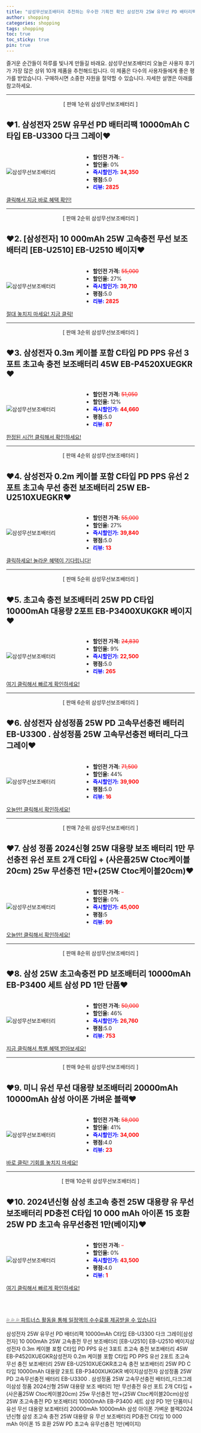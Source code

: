 ```yaml
---
title: "삼성무선보조배터리 추천하는 우수한 기획전 확인 삼성전자 25W 유무선 PD 배터리팩"
author: shopping
categories: shopping
tags: shopping
toc: true
toc_sticky: true
pin: true
---
```

즐거운 순간들이 하루를 빛나게 만들길 바래요. 삼성무선보조배터리 오늘은 사용자 후기가 가장 많은 상위 10개 제품을 추천해드립니다. 이 제품은 다수의 사용자들에게 좋은 평가를 받았습니다. 구매하시면 소중한 자원을 절약할 수 있습니다. 자세한 설명은 아래를 참고하세요.

---
<p class="toplist" style="margin: 0 auto; display: block; width: fit-content;">[ 판매 1순위 삼성무선보조배터리 ]</p>

<h2><strong>❤️1. 삼성전자 25W 유무선 PD 배터리팩 10000mAh C타입 EB-U3300 다크 그레이❤️</strong></h2>

<div style="display: flex; align-items: center;">
    <div style="flex: 0.4;">
        <img src="https://thumbnail8.coupangcdn.com/thumbnails/remote/230x230ex/image/vendor_inventory/8975/2599e2d297cd53e7543cecbe984a413c148b997460d045c07b9f4616808a.jpg" alt="삼성무선보조배터리" style="max-width: 100%;">
    </div>
    <div style="flex: 0.6; margin-left: 10px;">
        <ul>
            <li><strong>할인전 가격:</strong> <del style="color: red;">-</del></li>
            <li><strong>할인율:</strong> 0%</li>
            <li><span style='color:blue'><strong>즉시할인가:</strong></span> <span style='color:red'><strong>34,350</strong></span></li>
            <li><strong>평점:</strong>5.0</li>
            <li><span style='color:blue'><strong>리뷰:</strong></span> <span style='color:red'><strong>2825</strong></span></li>
        </ul>
    </div>
</div>
<div class="center">
    <a href="https://William4Davisa.github.io?lptag=AF9450613&subid=githubio&pageKey=1405636181&traceid=V0-153&itemId=2440991421&vendorItemId=89531218836" class="myButton">
        클릭해서 지금 바로 혜택 확인!
    </a>
</div>


---
<p class="toplist" style="margin: 0 auto; display: block; width: fit-content;">[ 판매 2순위 삼성무선보조배터리 ]</p>

<h2><strong>❤️2. [삼성전자] 10 000mAh 25W 고속충전 무선 보조배터리 [EB-U2510] EB-U2510 베이지❤️</strong></h2>

<div style="display: flex; align-items: center;">
    <div style="flex: 0.4;">
        <img src="https://thumbnail6.coupangcdn.com/thumbnails/remote/230x230ex/image/vendor_inventory/498d/558c900b4e03d18144310efea771041bf508837a9abfa3c2be0011e812f4.jpg" alt="삼성무선보조배터리" style="max-width: 100%;">
    </div>
    <div style="flex: 0.6; margin-left: 10px;">
        <ul>
            <li><strong>할인전 가격:</strong> <del style="color: red;">55,000</del></li>
            <li><strong>할인율:</strong> 27%</li>
            <li><span style='color:blue'><strong>즉시할인가:</strong></span> <span style='color:red'><strong>39,710</strong></span></li>
            <li><strong>평점:</strong>5.0</li>
            <li><span style='color:blue'><strong>리뷰:</strong></span> <span style='color:red'><strong>2825</strong></span></li>
        </ul>
    </div>
</div>
<div class="center">
    <a href="https://William4Davisa.github.io?lptag=AF9450613&subid=githubio&pageKey=1405636181&traceid=V0-153&itemId=22069104328&vendorItemId=89379461949" class="myButton">
        절대 놓치지 마세요! 지금 클릭!
    </a>
</div>


---
<p class="toplist" style="margin: 0 auto; display: block; width: fit-content;">[ 판매 3순위 삼성무선보조배터리 ]</p>

<h2><strong>❤️3. 삼성전자 0.3m 케이블 포함 C타입 PD PPS 유선 3포트 초고속 충전 보조배터리 45W EB-P4520XUEGKR❤️</strong></h2>

<div style="display: flex; align-items: center;">
    <div style="flex: 0.4;">
        <img src="https://thumbnail7.coupangcdn.com/thumbnails/remote/230x230ex/image/rs_quotation_api/xgfe19re/f6e692e906c548e2a158840561ff5c6e.jpg" alt="삼성무선보조배터리" style="max-width: 100%;">
    </div>
    <div style="flex: 0.6; margin-left: 10px;">
        <ul>
            <li><strong>할인전 가격:</strong> <del style="color: red;">51,050</del></li>
            <li><strong>할인율:</strong> 12%</li>
            <li><span style='color:blue'><strong>즉시할인가:</strong></span> <span style='color:red'><strong>44,660</strong></span></li>
            <li><strong>평점:</strong>5.0</li>
            <li><span style='color:blue'><strong>리뷰:</strong></span> <span style='color:red'><strong>87</strong></span></li>
        </ul>
    </div>
</div>
<div class="center">
    <a href="https://William4Davisa.github.io?lptag=AF9450613&subid=githubio&pageKey=8011542256&traceid=V0-153&itemId=22352360578&vendorItemId=89397453735" class="myButton">
        한정된 시간! 클릭해서 확인하세요!
    </a>
</div>


---
<p class="toplist" style="margin: 0 auto; display: block; width: fit-content;">[ 판매 4순위 삼성무선보조배터리 ]</p>

<h2><strong>❤️4. 삼성전자 0.2m 케이블 포함 C타입 PD PPS 유선 2포트 초고속 무선 충전 보조배터리 25W EB-U2510XUEGKR❤️</strong></h2>

<div style="display: flex; align-items: center;">
    <div style="flex: 0.4;">
        <img src="https://thumbnail8.coupangcdn.com/thumbnails/remote/230x230ex/image/vendor_inventory/7c62/75c57c85ba4f5319d35e74d30000a6ada3b84396b7143efc33c03fb806a9.jpg" alt="삼성무선보조배터리" style="max-width: 100%;">
    </div>
    <div style="flex: 0.6; margin-left: 10px;">
        <ul>
            <li><strong>할인전 가격:</strong> <del style="color: red;">55,000</del></li>
            <li><strong>할인율:</strong> 27%</li>
            <li><span style='color:blue'><strong>즉시할인가:</strong></span> <span style='color:red'><strong>39,840</strong></span></li>
            <li><strong>평점:</strong>5.0</li>
            <li><span style='color:blue'><strong>리뷰:</strong></span> <span style='color:red'><strong>13</strong></span></li>
        </ul>
    </div>
</div>
<div class="center">
    <a href="https://William4Davisa.github.io?lptag=AF9450613&subid=githubio&pageKey=8011542260&traceid=V0-153&itemId=22352360605&vendorItemId=90586827383" class="myButton">
        클릭하세요! 놀라운 혜택이 기다립니다!
    </a>
</div>


---
<p class="toplist" style="margin: 0 auto; display: block; width: fit-content;">[ 판매 5순위 삼성무선보조배터리 ]</p>

<h2><strong>❤️5. 초고속 충전 보조배터리 25W PD C타입 10000mAh 대용량 2포트 EB-P3400XUKGKR 베이지❤️</strong></h2>

<div style="display: flex; align-items: center;">
    <div style="flex: 0.4;">
        <img src="https://thumbnail7.coupangcdn.com/thumbnails/remote/230x230ex/image/rs_quotation_api/32tpq3ju/b2741b42030d4d4facaa74bfb0bbc538.jpg" alt="삼성무선보조배터리" style="max-width: 100%;">
    </div>
    <div style="flex: 0.6; margin-left: 10px;">
        <ul>
            <li><strong>할인전 가격:</strong> <del style="color: red;">24,830</del></li>
            <li><strong>할인율:</strong> 9%</li>
            <li><span style='color:blue'><strong>즉시할인가:</strong></span> <span style='color:red'><strong>22,500</strong></span></li>
            <li><strong>평점:</strong>5.0</li>
            <li><span style='color:blue'><strong>리뷰:</strong></span> <span style='color:red'><strong>265</strong></span></li>
        </ul>
    </div>
</div>
<div class="center">
    <a href="https://William4Davisa.github.io?lptag=AF9450613&subid=githubio&pageKey=7180725211&traceid=V0-153&itemId=18109989187&vendorItemId=85261680629" class="myButton">
        여기 클릭해서 빠르게 확인하세요!
    </a>
</div>


---
<p class="toplist" style="margin: 0 auto; display: block; width: fit-content;">[ 판매 6순위 삼성무선보조배터리 ]</p>

<h2><strong>❤️6. 삼성전자 삼성정품 25W PD 고속무선충전 배터리 EB-U3300 . 삼성정품 25W 고속무선충전 배터리_다크그레이❤️</strong></h2>

<div style="display: flex; align-items: center;">
    <div style="flex: 0.4;">
        <img src="https://thumbnail9.coupangcdn.com/thumbnails/remote/230x230ex/image/vendor_inventory/1870/4ce3b0618c603c9ed480e2e885a525ed3ed39330d1c64b518247a21ed6e7.jpg" alt="삼성무선보조배터리" style="max-width: 100%;">
    </div>
    <div style="flex: 0.6; margin-left: 10px;">
        <ul>
            <li><strong>할인전 가격:</strong> <del style="color: red;">71,500</del></li>
            <li><strong>할인율:</strong> 44%</li>
            <li><span style='color:blue'><strong>즉시할인가:</strong></span> <span style='color:red'><strong>39,900</strong></span></li>
            <li><strong>평점:</strong>5.0</li>
            <li><span style='color:blue'><strong>리뷰:</strong></span> <span style='color:red'><strong>16</strong></span></li>
        </ul>
    </div>
</div>
<div class="center">
    <a href="https://William4Davisa.github.io?lptag=AF9450613&subid=githubio&pageKey=7507584993&traceid=V0-153&itemId=19665289988&vendorItemId=89046590118" class="myButton">
        오늘만! 클릭해서 확인하세요!
    </a>
</div>


---
<p class="toplist" style="margin: 0 auto; display: block; width: fit-content;">[ 판매 7순위 삼성무선보조배터리 ]</p>

<h2><strong>❤️7. 삼성 정품 2024신형 25W 대용량 보조 배터리 1만 무선충전 유선 포트 2개 C타입 + (사은품25W Ctoc케이블20cm) 25w 무선충전 1만+(25W Ctoc케이블20cm)❤️</strong></h2>

<div style="display: flex; align-items: center;">
    <div style="flex: 0.4;">
        <img src="https://thumbnail9.coupangcdn.com/thumbnails/remote/230x230ex/image/vendor_inventory/2be1/c7a483fa0648c3eb5405eb8cc02c4538f37123c589bedea422e8bc4d7695.jpg" alt="삼성무선보조배터리" style="max-width: 100%;">
    </div>
    <div style="flex: 0.6; margin-left: 10px;">
        <ul>
            <li><strong>할인전 가격:</strong> <del style="color: red;">-</del></li>
            <li><strong>할인율:</strong> 0%</li>
            <li><span style='color:blue'><strong>즉시할인가:</strong></span> <span style='color:red'><strong>45,000</strong></span></li>
            <li><strong>평점:</strong>5</li>
            <li><span style='color:blue'><strong>리뷰:</strong></span> <span style='color:red'><strong>99</strong></span></li>
        </ul>
    </div>
</div>
<div class="center">
    <a href="https://William4Davisa.github.io?lptag=AF9450613&subid=githubio&pageKey=7975874817&traceid=V0-153&itemId=22108252591&vendorItemId=89155176214" class="myButton">
        오늘만! 클릭해서 확인하세요!
    </a>
</div>


---
<p class="toplist" style="margin: 0 auto; display: block; width: fit-content;">[ 판매 8순위 삼성무선보조배터리 ]</p>

<h2><strong>❤️8. 삼성 25W 초고속충전 PD 보조배터리 10000mAh EB-P3400 세트 삼성 PD 1만 단품❤️</strong></h2>

<div style="display: flex; align-items: center;">
    <div style="flex: 0.4;">
        <img src="https://thumbnail10.coupangcdn.com/thumbnails/remote/230x230ex/image/vendor_inventory/706d/7123658ef567a280eb44a293f078354e03d202e3cd52a7ce88a0b1e2a5b5.jpg" alt="삼성무선보조배터리" style="max-width: 100%;">
    </div>
    <div style="flex: 0.6; margin-left: 10px;">
        <ul>
            <li><strong>할인전 가격:</strong> <del style="color: red;">50,000</del></li>
            <li><strong>할인율:</strong> 46%</li>
            <li><span style='color:blue'><strong>즉시할인가:</strong></span> <span style='color:red'><strong>26,760</strong></span></li>
            <li><strong>평점:</strong>5.0</li>
            <li><span style='color:blue'><strong>리뷰:</strong></span> <span style='color:red'><strong>753</strong></span></li>
        </ul>
    </div>
</div>
<div class="center">
    <a href="https://William4Davisa.github.io?lptag=AF9450613&subid=githubio&pageKey=6408133381&traceid=V0-153&itemId=13731327895&vendorItemId=84898468757" class="myButton">
        지금 클릭해서 특별 혜택 받아보세요!
    </a>
</div>


---
<p class="toplist" style="margin: 0 auto; display: block; width: fit-content;">[ 판매 9순위 삼성무선보조배터리 ]</p>

<h2><strong>❤️9. 미니 유선 무선 대용량 보조배터리 20000mAh 10000mAh 삼성 아이폰 가벼운 블랙❤️</strong></h2>

<div style="display: flex; align-items: center;">
    <div style="flex: 0.4;">
        <img src="https://thumbnail9.coupangcdn.com/thumbnails/remote/230x230ex/image/vendor_inventory/515c/49cb19dea6c6e73d97894d12a832a84377374dee76a9dbfb005e58b2b2f6.jpg" alt="삼성무선보조배터리" style="max-width: 100%;">
    </div>
    <div style="flex: 0.6; margin-left: 10px;">
        <ul>
            <li><strong>할인전 가격:</strong> <del style="color: red;">58,000</del></li>
            <li><strong>할인율:</strong> 41%</li>
            <li><span style='color:blue'><strong>즉시할인가:</strong></span> <span style='color:red'><strong>34,000</strong></span></li>
            <li><strong>평점:</strong>4.0</li>
            <li><span style='color:blue'><strong>리뷰:</strong></span> <span style='color:red'><strong>23</strong></span></li>
        </ul>
    </div>
</div>
<div class="center">
    <a href="https://William4Davisa.github.io?lptag=AF9450613&subid=githubio&pageKey=6477390249&traceid=V0-153&itemId=14163535892&vendorItemId=83305159429" class="myButton">
        바로 클릭! 기회를 놓치지 마세요!
    </a>
</div>


---
<p class="toplist" style="margin: 0 auto; display: block; width: fit-content;">[ 판매 10순위 삼성무선보조배터리 ]</p>

<h2><strong>❤️10. 2024년신형 삼성 초고속 충전 25W 대용량 유 무선 보조배터리 PD충전 C타입 10 000 mAh 아이폰 15 호환 25W PD 초고속 유무선충전 1만(베이지)❤️</strong></h2>

<div style="display: flex; align-items: center;">
    <div style="flex: 0.4;">
        <img src="https://thumbnail6.coupangcdn.com/thumbnails/remote/230x230ex/image/vendor_inventory/f8ff/c7ce7f6d83ec70f02af1c95fd775bb656c9c4065b4f049599201ac4546f7.jpg" alt="삼성무선보조배터리" style="max-width: 100%;">
    </div>
    <div style="flex: 0.6; margin-left: 10px;">
        <ul>
            <li><strong>할인전 가격:</strong> <del style="color: red;">-</del></li>
            <li><strong>할인율:</strong> 0%</li>
            <li><span style='color:blue'><strong>즉시할인가:</strong></span> <span style='color:red'><strong>43,500</strong></span></li>
            <li><strong>평점:</strong>4.0</li>
            <li><span style='color:blue'><strong>리뷰:</strong></span> <span style='color:red'><strong>1</strong></span></li>
        </ul>
    </div>
</div>
<div class="center">
    <a href="https://William4Davisa.github.io?lptag=AF9450613&subid=githubio&pageKey=7975911104&traceid=V0-153&itemId=22108399876&vendorItemId=89155323374" class="myButton">
        여기 클릭해서 빠르게 확인하세요!
    </a>
</div>

<br><br><br>[💦 💦 💦 파트너스 활동을 통해 일정액의 수수료를 제공받을 수 있습니다](https://link.coupang.com/a/bcpT2c)<br><br>삼성전자 25W 유무선 PD 배터리팩 10000mAh C타입 EB-U3300 다크 그레이[삼성전자] 10 000mAh 25W 고속충전 무선 보조배터리 [EB-U2510] EB-U2510 베이지삼성전자 0.3m 케이블 포함 C타입 PD PPS 유선 3포트 초고속 충전 보조배터리 45W EB-P4520XUEGKR삼성전자 0.2m 케이블 포함 C타입 PD PPS 유선 2포트 초고속 무선 충전 보조배터리 25W EB-U2510XUEGKR초고속 충전 보조배터리 25W PD C타입 10000mAh 대용량 2포트 EB-P3400XUKGKR 베이지삼성전자 삼성정품 25W PD 고속무선충전 배터리 EB-U3300 . 삼성정품 25W 고속무선충전 배터리_다크그레이삼성 정품 2024신형 25W 대용량 보조 배터리 1만 무선충전 유선 포트 2개 C타입 + (사은품25W Ctoc케이블20cm) 25w 무선충전 1만+(25W Ctoc케이블20cm)삼성 25W 초고속충전 PD 보조배터리 10000mAh EB-P3400 세트 삼성 PD 1만 단품미니 유선 무선 대용량 보조배터리 20000mAh 10000mAh 삼성 아이폰 가벼운 블랙2024년신형 삼성 초고속 충전 25W 대용량 유 무선 보조배터리 PD충전 C타입 10 000 mAh 아이폰 15 호환 25W PD 초고속 유무선충전 1만(베이지)